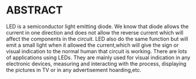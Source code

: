 # ABSTRACT

LED is a semiconductor light emitting diode. We know that diode allows the current in one direction and does not allow the reverse current which will affect the components in the circuit. LED also do the same function but will emit a small light when it allowed the current,which will give the sign or visual indication to the normal human that circuit is working. There are lots of applications using LEDs. They are mainly used for visual indication in any electronic devices, measuring and interacting with the process, displaying the pictures in TV or in any advertisement hoarding,etc.
